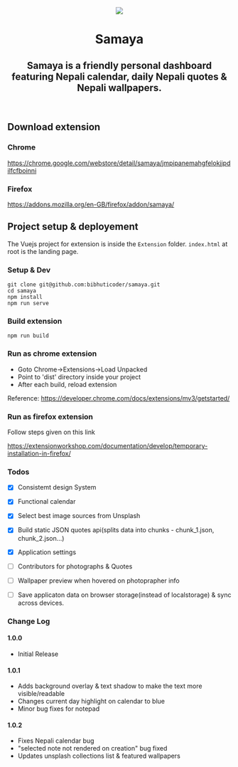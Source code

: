 <p align="center">
  <img src="https://bibhuticoder.github.io/samaya/assets/favicon.png" align="center" style="margin: 0 auto" />
</p>



<h1 align="center">Samaya</h1>

<h2 align="center">Samaya is a friendly personal dashboard featuring Nepali calendar, daily Nepali quotes & Nepali wallpapers.</h1>

<br/>

## Download extension
### Chrome 
https://chrome.google.com/webstore/detail/samaya/jmpipanemahgfelokjjpdilfcfboinni
### Firefox
https://addons.mozilla.org/en-GB/firefox/addon/samaya/

## Project setup & deployement

The Vuejs project for extension is inside the `Extension` folder.
`index.html` at root is the landing page.

### Setup & Dev
```
git clone git@github.com:bibhuticoder/samaya.git
cd samaya
npm install
npm run serve
```

### Build extension
```
npm run build
```

### Run as chrome extension
- Goto Chrome->Extensions->Load Unpacked
- Point to 'dist' directory inside your project
- After each build, reload extension 

Reference: https://developer.chrome.com/docs/extensions/mv3/getstarted/

### Run as firefox extension
Follow steps given on this link

https://extensionworkshop.com/documentation/develop/temporary-installation-in-firefox/

### Todos
- [x] Consistemt design System
- [x] Functional calendar
- [x] Select best image sources from Unsplash
- [x] Build static JSON quotes api(splits data into chunks - chunk_1.json, chunk_2.json...)
- [x] Application settings
- [ ] Contributors for photographs & Quotes
- [ ] Wallpaper preview when hovered on photoprapher info
- [ ] Save applicaton data on browser storage(instead of localstorage) & sync across devices.


### Change Log

#### 1.0.0

- Initial Release

#### 1.0.1 
- Adds background overlay & text shadow to make the text more visible/readable
- Changes current day highlight on calendar to blue
- Minor bug fixes for notepad

#### 1.0.2
- Fixes Nepali calendar bug
- "selected note not rendered on creation" bug fixed
- Updates unsplash collections list & featured wallpapers
